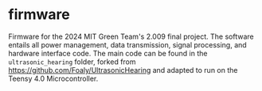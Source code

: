 # firmware
Firmware for the 2024 MIT Green Team's 2.009 final project. The software entails all power management, data transmission, signal processing, and hardware interface code. The main code can be found in the `ultrasonic_hearing` folder, forked from https://github.com/Foaly/UltrasonicHearing and adapted to run on the Teensy 4.0 Microcontroller.
